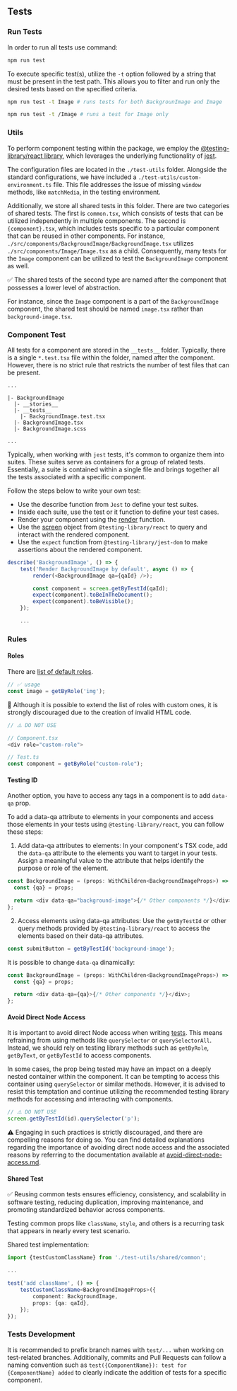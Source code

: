 ## Tests

### Run Tests

In order to run all tests use command:

```bash
npm run test
```

To execute specific test(s), utilize the `-t` option followed by a string that must be present in the test path. This allows you to filter and run only the desired tests based on the specified criteria.

```bash
npm run test -t Image # runs tests for both BackgrounImage and Image

npm run test -t /Image # runs a test for Image only
```

### Utils

To perform component testing within the package, we employ the [@testing-library/react library](https://testing-library.com/docs/react-testing-library/intro/), which leverages the underlying functionality of [jest](https://jestjs.io/).

The configuration files are located in the `./test-utils` folder. Alongside the standard configurations, we have included a `./test-utils/custom-environment.ts` file. This file addresses the issue of missing `window` methods, like `matchMedia`, in the testing environment.

Additionally, we store all shared tests in this folder. There are two categories of shared tests. The first is `common.tsx`, which consists of tests that can be utilized independently in multiple components. The second is `{component}.tsx`, which includes tests specific to a particular component that can be reused in other components. For instance, `./src/components/BackgroundImage/BackgroundImage.tsx` utilizes `./src/components/Image/Image.tsx` as a child. Consequently, many tests for the `Image` component can be utilized to test the `BackgroundImage` component as well.

✅ The shared tests of the second type are named after the component that possesses a lower level of abstraction.

For instance, since the `Image` component is a part of the `BackgroundImage` component, the shared test should be named `image.tsx` rather than `background-image.tsx`.

### Component Test

All tests for a component are stored in the `__tests__` folder. Typically, there is a single `*.test.tsx` file within the folder, named after the component. However, there is no strict rule that restricts the number of test files that can be present.

```
...

|- BackgroundImage
  |- __stories__
  |- __tests__
    |- BackgroundImage.test.tsx
  |- BackgroundImage.tsx
  |- BackgroundImage.scss

...
```

Typically, when working with `jest` tests, it's common to organize them into suites. These suites serve as containers for a group of related tests. Essentially, a suite is contained within a single file and brings together all the tests associated with a specific component.

Follow the steps below to write your own test:

- Use the describe function from `Jest` to define your test suites.
- Inside each suite, use the test or it function to define your test cases.
- Render your component using the [render](https://testing-library.com/docs/react-testing-library/api#render) function.
- Use the [screen](https://testing-library.com/docs/queries/about/#screen) object from `@testing-library/react` to query and interact with the rendered component.
- Use the `expect` function from `@testing-library/jest-dom` to make assertions about the rendered component.

```ts
describe('BackgroundImage', () => {
    test('Render BackgroundImage by default', async () => {
        render(<BackgroundImage qa={qaId} />);

        const component = screen.getByTestId(qaId);
        expect(component).toBeInTheDocument();
        expect(component).toBeVisible();
    });

    ...
```

### Rules

#### Roles

There are [list of default roles](https://www.w3.org/TR/html-aria/#docconformance).

```ts
// ✅ usage
const image = getByRole('img');
```

🚫 Although it is possible to extend the list of roles with custom ones, it is strongly discouraged due to the creation of invalid HTML code.

```ts
// ⚠️ DO NOT USE

// Component.tsx
<div role="custom-role">

// Test.ts
const component = getByRole("custom-role");
```

#### Testing ID

Another option, you have to access any tags in a component is to add `data-qa` prop.

To add a data-qa attribute to elements in your components and access those elements in your tests using `@testing-library/react`, you can follow these steps:

1. Add data-qa attributes to elements: In your component's TSX code, add the `data-qa` attribute to the elements you want to target in your tests. Assign a meaningful value to the attribute that helps identify the purpose or role of the element.

```ts
const BackgroundImage = (props: WithChildren<BackgroundImageProps>) => {
  const {qa} = props;

  return <div data-qa="background-image">{/* Other components */}</div>;
};
```

2. Access elements using data-qa attributes: Use the `getByTestId` or other query methods provided by `@testing-library/react` to access the elements based on their data-qa attributes.

```ts
const submitButton = getByTestId('background-image');
```

It is possible to change `data-qa` dinamically:

```ts
const BackgroundImage = (props: WithChildren<BackgroundImageProps>) => {
  const {qa} = props;

  return <div data-qa={qa}>{/* Other components */}</div>;
};
```

#### Avoid Direct Node Access

It is important to avoid direct Node access when writing [tests](./avoid-direct-node-access.md). This means refraining from using methods like `querySelector` or `querySelectorAll`. Instead, we should rely on testing library methods such as `getByRole`, `getByText`, or `getByTestId` to access components.

In some cases, the prop being tested may have an impact on a deeply nested container within the component. It can be tempting to access this container using `querySelector` or similar methods. However, it is advised to resist this temptation and continue utilizing the recommended testing library methods for accessing and interacting with components.

```ts
// ⚠️ DO NOT USE
screen.getByTestId(id).querySelector('p');
```

⚠️ Engaging in such practices is strictly discouraged, and there are compelling reasons for doing so. You can find detailed explanations regarding the importance of avoiding direct node access and the associated reasons by referring to the documentation available at [avoid-direct-node-access.md](./avoid-direct-node-access.md).

#### Shared Test

✅ Reusing common tests ensures efficiency, consistency, and scalability in software testing, reducing duplication, improving maintenance, and promoting standardized behavior across components.

Testing common props like `className`, `style`, and others is a recurring task that appears in nearly every test scenario.

Shared test implementation:

```ts
import {testCustomClassName} from './test-utils/shared/common';

...

test('add className', () => {
    testCustomClassName<BackgroundImageProps>({
        component: BackgroundImage,
        props: {qa: qaId},
    });
});
```

### Tests Development

It is recommended to prefix branch names with `test/...` when working on test-related branches. Additionally, commits and Pull Requests can follow a naming convention such as `test({ComponentName}): test for {ComponentName} added` to clearly indicate the addition of tests for a specific component.
